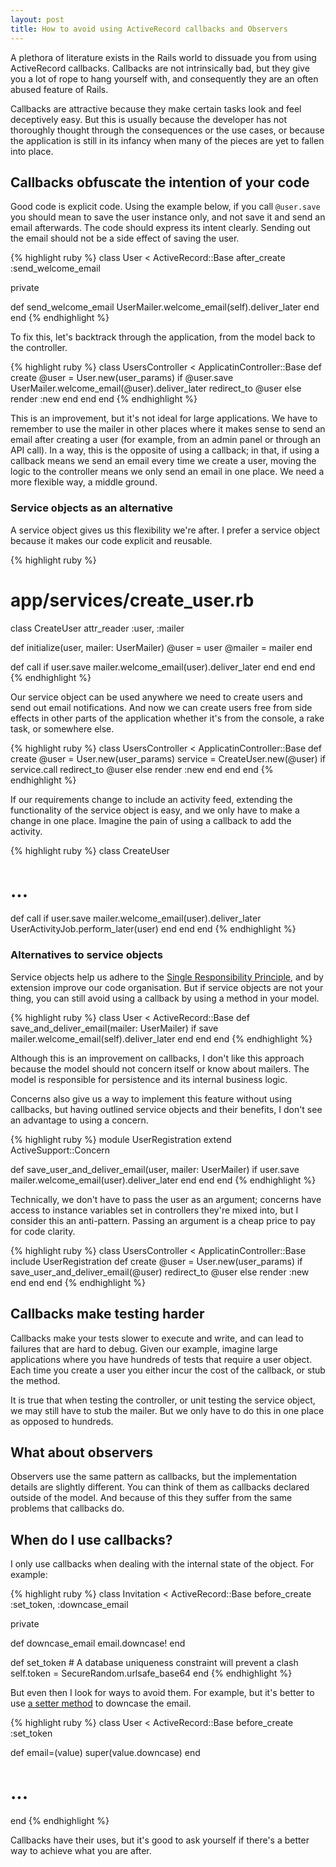 ```yaml
---
layout: post
title: How to avoid using ActiveRecord callbacks and Observers
---
```


A plethora of literature exists in the Rails world to dissuade you from using ActiveRecord callbacks. Callbacks are not intrinsically bad, but they give you a lot of rope to hang yourself with, and consequently they are an often abused feature of Rails.

Callbacks are attractive because they make certain tasks look and feel deceptively easy. But this is usually because the developer has not thoroughly thought through the consequences or the use cases, or because the application is still in its infancy when many of the pieces are yet to fallen into place.

## Callbacks obfuscate the intention of your code

Good code is explicit code. Using the example below, if you call `@user.save` you should mean to save the user instance only, and not save it and send an email afterwards. The code should express its intent clearly. Sending out the email should not be a side effect of saving the user.

{% highlight ruby %}
class User < ActiveRecord::Base
  after_create :send_welcome_email

private

  def send_welcome_email
    UserMailer.welcome_email(self).deliver_later
  end
end
{% endhighlight %}

To fix this, let's backtrack through the application, from the model back to the controller.

{% highlight ruby %}
class UsersController < ApplicatinController::Base
  def create
    @user = User.new(user_params)
    if @user.save
      UserMailer.welcome_email(@user).deliver_later
      redirect_to @user
    else
      render :new
    end
  end
end
{% endhighlight %}

This is an improvement, but it's not ideal for large applications. We have to remember to use the mailer in other places where it makes sense to send an email after creating a user (for example, from an admin panel or through an API call). In a way, this is the opposite of using a callback; in that, if using a callback means we send an email every time we create a user, moving the logic to the controller means we only send an email in one place. We need a more flexible way, a middle ground.

### Service objects as an alternative

A service object gives us this flexibility we're after. I prefer a service object because it makes our code explicit and reusable.

{% highlight ruby %}
# app/services/create_user.rb
class CreateUser
  attr_reader :user, :mailer

  def initialize(user, mailer: UserMailer)
    @user = user
    @mailer = mailer
  end

  def call
    if user.save
      mailer.welcome_email(user).deliver_later
    end
  end
end
{% endhighlight %}

Our service object can be used anywhere we need to create users and send out email notifications. And now we can create users free from side effects in other parts of the application whether it's from the console, a rake task, or somewhere else.

{% highlight ruby %}
class UsersController < ApplicatinController::Base
  def create
    @user = User.new(user_params)
    service = CreateUser.new(@user)
    if service.call
      redirect_to @user
    else
      render :new
    end
  end
end
{% endhighlight %}

If our requirements change to include an activity feed, extending the functionality of the service object is easy, and we only have to make a change in one place. Imagine the pain of using a callback to add the activity.

{% highlight ruby %}
class CreateUser
  # ...
  def call
    if user.save
      mailer.welcome_email(user).deliver_later
      UserActivityJob.perform_later(user)
    end
  end
end
{% endhighlight %}

### Alternatives to service objects

Service objects help us adhere to the [Single Responsibility Principle][1], and by extension improve our code organisation. But if service objects are not your thing, you can still avoid using a callback by using a method in your model.

{% highlight ruby %}
class User < ActiveRecord::Base
  def save_and_deliver_email(mailer: UserMailer)
    if save
      mailer.welcome_email(self).deliver_later
    end
  end
end
{% endhighlight %}

Although this is an improvement on callbacks, I don't like this approach because the model should not concern itself or know about mailers. The model is responsible for persistence and its internal business logic.

Concerns also give us a way to implement this feature without using callbacks, but having outlined service objects and their benefits, I don't see an advantage to using a concern.

{% highlight ruby %}
module UserRegistration
  extend ActiveSupport::Concern

  def save_user_and_deliver_email(user, mailer: UserMailer)
    if user.save
      mailer.welcome_email(user).deliver_later
    end
  end
end
{% endhighlight %}

Technically, we don't have to pass the user as an argument; concerns have access to instance variables set in controllers they're mixed into, but I consider this an anti-pattern. Passing an argument is a cheap price to pay for code clarity.

{% highlight ruby %}
class UsersController < ApplicatinController::Base
  include UserRegistration
  def create
    @user = User.new(user_params)
    if save_user_and_deliver_email(@user)
      redirect_to @user
    else
      render :new
    end
  end
end
{% endhighlight %}

## Callbacks make testing harder

Callbacks make your tests slower to execute and write, and can lead to failures that are hard to debug. Given our example, imagine large applications where you have hundreds of tests that require a user object. Each time you create a user you either incur the cost of the callback, or stub the method.

It is true that when testing the controller, or unit testing the service object, we may still have to stub the mailer. But we only have to do this in one place as opposed to hundreds.

## What about observers

Observers use the same pattern as callbacks, but the implementation details are slightly different. You can think of them as callbacks declared outside of the model. And because of this they suffer from the same problems that callbacks do.

## When do I use callbacks?

I only use callbacks when dealing with the internal state of the object. For example:

{% highlight ruby %}
class Invitation < ActiveRecord::Base
  before_create :set_token, :downcase_email

private

  def downcase_email
    email.downcase!
  end

  def set_token
    # A database uniqueness constraint will prevent a clash
    self.token = SecureRandom.urlsafe_base64
  end
{% endhighlight %}

But even then I look for ways to avoid them. For example, but it's better to use [a setter method][2] to downcase the email.

{% highlight ruby %}
class User < ActiveRecord::Base
  before_create :set_token

  def email=(value)
    super(value.downcase)
  end

  # ...
end
{% endhighlight %}

Callbacks have their uses, but it's good to ask yourself if there's a better way to achieve what you are after.


[1]: https://en.wikipedia.org/wiki/Single_responsibility_principle
[2]: https://github.com/rails/rails/pull/19787/files

